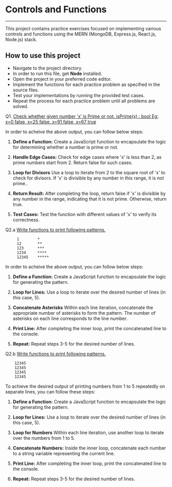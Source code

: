 # Controls and Functions

---

This project contains practice exercises focused on implementing various controls and functions using the MERN (MongoDB, Express.js, React.js, Node.js) stack.

## How to use this project

- Navigate to the project directory.
- In order to run this file, get **Node** installed.
- Open the project in your preferred code editor.
- Implement the functions for each practice problem as specified in the source files.
- Test your implementations by running the provided test cases.
- Repeat the process for each practice problem until all problems are solved.

Q1. [Check whether given number ‘x’ is Prime or not. isPrime(x) : bool
Eg: x=0 false, x=25 false, x=91 false, x=67 true ](#)

In order to acheive the above output, you can follow below steps:

1. **Define a Function:** Create a JavaScript function to encapsulate the logic for determining whether a number is prime or not.

2. **Handle Edge Cases:** Check for edge cases where 'x' is less than 2, as prime numbers start from 2. Return false for such cases.

3. **Loop for Divisors** Use a loop to iterate from 2 to the square root of 'x' to check for divisors. If 'x' is divisible by any number in this range, it is not prime..

4. **Return Result:** After completing the loop, return false if 'x' is divisible by any number in the range, indicating that it is not prime. Otherwise, return true.

5. **Test Cases:** Test the function with different values of 'x' to verify its correctness.

Q2.a [Write functions to print following patterns.](#)

```
     1        *
     12       **
     123      ***
     1234     ****
     12345    *****
```

In order to acheive the above output, you can follow below steps:

1. **Define a Function:** Create a JavaScript function to encapsulate the logic for generating the pattern.

2. **Loop for Lines:** Use a loop to iterate over the desired number of lines (in this case, 5).

3. **Concatenate Asterisks** Within each line iteration, concatenate the appropriate number of asterisks to form the pattern. The number of asterisks on each line corresponds to the line number.

4. **Print Line:** After completing the inner loop, print the concatenated line to the console.

5. **Repeat:** Repeat steps 3-5 for the desired number of lines.

Q2.b [Write functions to print following patterns.](#)

```12345
    12345
    12345
    12345
    12345
```

To achieve the desired output of printing numbers from 1 to 5 repeatedly on separate lines, you can follow these steps:

1. **Define a Function:** Create a JavaScript function to encapsulate the logic for generating the pattern.

2. **Loop for Lines:** Use a loop to iterate over the desired number of lines (in this case, 5).

3. **Loop for Numbers** Within each line iteration, use another loop to iterate over the numbers from 1 to 5.

4. **Concatenate Numbers:** Inside the inner loop, concatenate each number to a string variable representing the current line.

5. **Print Line:** After completing the inner loop, print the concatenated line to the console.

6. **Repeat:** Repeat steps 3-5 for the desired number of lines.
